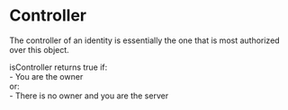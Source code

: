 # Controller

The controller of an identity is essentially the one that is most authorized over this object.

isController returns true if:\
\- You are the owner\
or:\
\- There is no owner and you are the server
